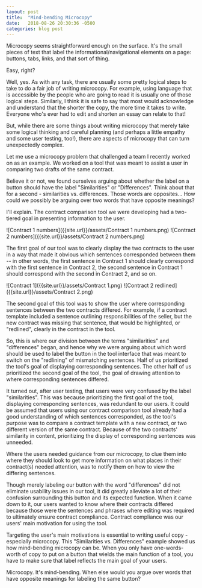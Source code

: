 ```yaml
---
layout: post
title:  "Mind-bending Microcopy"
date:   2018-08-26 20:30:36 -0500
categories: blog post
---
```


Microcopy seems straightforward enough on the surface. It's the small pieces of text that label the informational/navigational elements on a page: buttons, tabs, links, and that sort of thing.

Easy, right?

Well, yes. As with any task, there are usually some pretty logical steps to take to do a fair job of writing microcopy. For example, using language that is accessible by the people who are going to read it is usually one of those logical steps.
Similarly, I think it is safe to say that most would acknowledge and understand that the shorter the copy, the more time it takes to write. Everyone who's ever had to edit and shorten an essay can relate to that!

But, while there are some things about writing microcopy that merely take some logical thinking and careful planning (and perhaps a little empathy and some user testing, too!), there are aspects of microcopy that can turn unexpectedly complex.

Let me use a microcopy problem that challenged a team I recently worked on as an example. We worked on a tool that was meant to assist a user in comparing two drafts of the same contract.

Believe it or not, we found ourselves arguing about whether the label on a button should have the label "Similarities" or "Differences". Think about that for a second - similarities vs. differences. Those words are opposites... How could we possibly be arguing over two words that have opposite meanings?

I'll explain.
The contract comparison tool we were developing had a two-tiered goal in presenting information to the user.

![Contract 1 numbers]({{site.url}}/assets/Contract 1 numbers.png)
![Contract 2 numbers]({{site.url}}/assets/Contract 2 numbers.png)

The first goal of our tool was to clearly display the two contracts to the user in a way that made it obvious which sentences corresponded between them -- in other words, the first sentence in Contract 1 should clearly correspond with the first sentence in Contract 2, the second sentence in Contract 1 should correspond with the second in Contract 2, and so on.

![Contract 1]({{site.url}}/assets/Contract 1.png)
![Contract 2 redlined]({{site.url}}/assets/Contract 2.png)

The second goal of this tool was to show the user where corresponding sentences between the two contracts differed. For example, if a contract template included a sentence outlining responsibilities of the seller, but the new contract was missing that sentence, that would be highlighted, or "redlined", clearly in the contract in the tool.

So, this is where our division between the terms "similarities" and "differences" began, and hence why we were arguing about which word should be used to label the button in the tool interface that was meant to switch on the "redlining" of mismatching sentences. Half of us prioritized the tool's goal of displaying corresponding sentences. The other half of us prioritized the second goal of the tool, the goal of drawing attention to where corresponding sentences differed.

It turned out, after user testing, that users were very confused by the label "similarities". This was because prioritizing the first goal of the tool, displaying corresponding sentences, was redundant to our users. It could be assumed that users using our contract comparison tool already had a good understanding of which sentences corresponded, as the tool's purpose was to compare a contract template with a new contract, or two different version of the same contract. Because of the two contracts' similarity in content, prioritizing the display of corresponding sentences was unneeded.

Where the users needed guidance from our microcopy, to clue them into where they should look to get more information on what places in their contract(s) needed attention, was to notify them on how to view the differing sentences.

Though merely labeling our button with the word "differences" did not eliminate usability issues in our tool, it did greatly alleviate a lot of their confusion surrounding this button and its expected function. When it came down to it, our users wanted to know where their contracts differed because those were the sentences and phrases where editing was required to ultimately ensure contract compliance. Contract compliance was our users' main motivation for using the tool.

Targeting the user's main motivations is essential to writing useful copy - especially microcopy. This "Similarities vs. Differences" example showed us how mind-bending microcopy can be. When you only have one-words-worth of copy to put on a button that wields the main function of a tool, you have to make sure that label reflects the main goal of your users.

Microcopy. It's mind-bending.
When else would you argue over words that have opposite meanings for labeling the same button?
